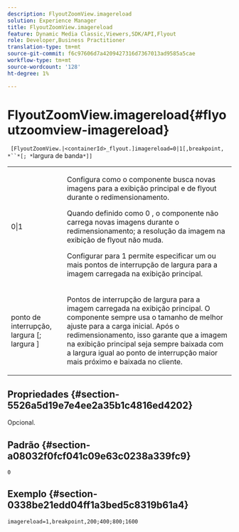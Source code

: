 ```yaml
---
description: FlyoutZoomView.imagereload
solution: Experience Manager
title: FlyoutZoomView.imagereload
feature: Dynamic Media Classic,Viewers,SDK/API,Flyout
role: Developer,Business Practitioner
translation-type: tm+mt
source-git-commit: f6c97606d7a4209427316d7367013ad9585a5cae
workflow-type: tm+mt
source-wordcount: '128'
ht-degree: 1%

---
```



# FlyoutZoomView.imagereload{#flyoutzoomview-imagereload}

` [FlyoutZoomView.|<containerId>_flyout.]imagereload=0|1[,breakpoint, *``*[; *`largura de banda`*]]`

<table id="table_42CA0074AD7C4F0D9FC81E9FCB0591C0"> 
 <tbody> 
  <tr> 
   <td colname="col1"> <p> <span class="codeph"> 0|1  </span> </p> </td> 
   <td colname="col2"> <p> Configura como o componente busca novas imagens para a exibição principal e de flyout durante o redimensionamento. </p> <p>Quando definido como <span class="codeph"> 0 </span>, o componente não carrega novas imagens durante o redimensionamento; a resolução da imagem na exibição de flyout não muda. </p> <p>Configurar para <span class="codeph"> 1 </span> permite especificar um ou mais pontos de interrupção de largura para a imagem carregada na exibição principal. </p> </td> 
  </tr> 
  <tr> 
   <td colname="col1"> <p> <span class="codeph"> ponto de interrupção,  <span class="varname"> largura  </span>[;  <span class="varname"> largura  </span>]  </span> </p> </td> 
   <td colname="col2"> <p> Pontos de interrupção de largura para a imagem carregada na exibição principal. O componente sempre usa o tamanho de melhor ajuste para a carga inicial. Após o redimensionamento, isso garante que a imagem na exibição principal seja sempre baixada com a largura igual ao ponto de interrupção maior mais próximo e baixada no cliente. </p> </td> 
  </tr> 
 </tbody> 
</table>

## Propriedades {#section-5526a5d19e7e4ee2a35b1c4816ed4202}

Opcional.

## Padrão {#section-a08032f0fcf041c09e63c0238a339fc9}

`0`

## Exemplo {#section-0338be21edd04ff1a3bed5c8319b61a4}

`imagereload=1,breakpoint,200;400;800;1600`
